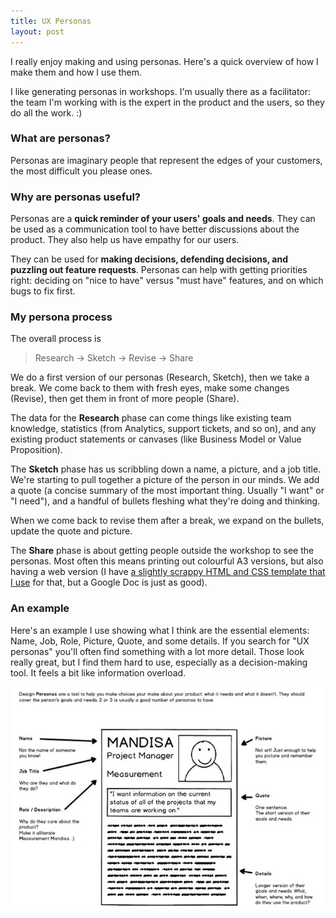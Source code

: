 ```yaml
---
title: UX Personas
layout: post
---
```


I really enjoy making and using personas. Here's a quick overview of how I make them and how I use them.

I like generating personas in workshops. I'm usually there as a facilitator: the team I'm working with is the expert in the product and the users, so they do all the work. :)

### What are personas?

Personas are imaginary people that represent the edges of your customers, the most difficult you please ones.

### Why are personas useful?

Personas are a **quick reminder of your users' goals and needs**. They can be used as a communication tool to have better discussions about the product. They also help us have empathy for our users.

They can be used for **making decisions, defending decisions, and puzzling out feature requests**. Personas can help with getting priorities right: deciding on "nice to have" versus "must have" features, and on which bugs to fix first.

### My persona process

The overall process is

> Research → Sketch → Revise → Share

We do a first version of our personas (Research, Sketch), then we take a break. We come back to them with fresh eyes, make some changes (Revise), then get them in front of more people (Share).

The data for the **Research** phase can come things like existing team knowledge, statistics (from Analytics, support tickets, and so on), and any existing product statements or canvases (like Business Model or Value Proposition).

The **Sketch** phase has us scribbling down a name, a picture, and a job title. We're starting to pull together a picture of the person in our minds. We add a quote (a concise summary of the most important thing. Usually "I want" or "I need"), and a handful of bullets fleshing what they're doing and thinking.

When we come back to revise them after a break, we expand on the bullets, update the quote and picture.

The **Share** phase is about getting people outside the workshop to see the personas. Most often this means printing out colourful A3 versions, but also having a web version (I have [a slightly scrappy HTML and CSS template that I use](https://github.com/SteveBarnett/Personas-Template) for that, but a Google Doc is just as good).

### An example

Here's an example I use showing what I think are the essential elements: Name, Job, Role, Picture, Quote, and some details. If you search for "UX personas" you'll often find something with a lot more detail. Those look really great, but I find them hard to use, especially as a decision-making tool. It feels a bit like information overload.

[![An example persona, with annotations](/img/2017/10/persona-example-600.jpg)](/img/2017/10/persona-example.jpg)
